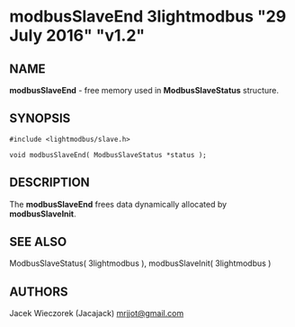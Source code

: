 # modbusSlaveEnd 3lightmodbus "29 July 2016" "v1.2"

## NAME
**modbusSlaveEnd** - free memory used in **ModbusSlaveStatus** structure.

## SYNOPSIS
`#include <lightmodbus/slave.h>`

`void modbusSlaveEnd( ModbusSlaveStatus *status );`

## DESCRIPTION
The **modbusSlaveEnd** frees data dynamically allocated by **modbusSlaveInit**.

## SEE ALSO
ModbusSlaveStatus( 3lightmodbus ), modbusSlaveInit( 3lightmodbus )

## AUTHORS
Jacek Wieczorek (Jacajack) <mrjjot@gmail.com>
